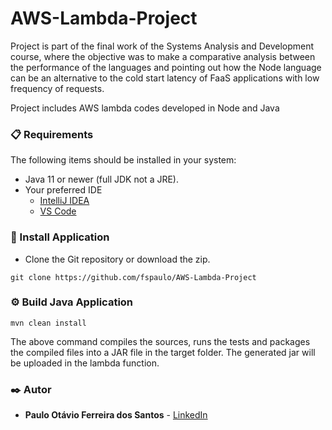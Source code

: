 # AWS-Lambda-Project

Project is part of the final work of the Systems Analysis and Development course, 
where the objective was to make a comparative analysis between the performance of the languages 
and pointing out how the Node language can be an alternative to the cold start latency of FaaS applications with low frequency of requests.

Project includes AWS lambda codes developed in Node and Java

### 📋 Requirements

The following items should be installed in your system:
* Java 11 or newer (full JDK not a JRE).
* Your preferred IDE
    * [IntelliJ IDEA](https://www.jetbrains.com/idea/)
    * [VS Code](https://code.visualstudio.com)

### 🔧 Install Application

- Clone the Git repository or download the zip.

```
git clone https://github.com/fspaulo/AWS-Lambda-Project
```

### ⚙ Build Java Application
```
mvn clean install
```
The above command compiles the sources, runs the tests and packages the compiled files into a JAR file in the target folder. 
The generated jar will be uploaded in the lambda function.

### ✒️ Autor

* **Paulo Otávio Ferreira dos Santos** - [LinkedIn](https://www.linkedin.com/in/paulo-otavio-ferreira/)

